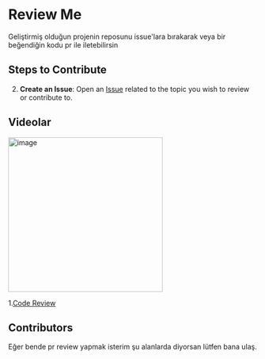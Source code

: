 # Review Me
Geliştirmiş olduğun projenin reposunu issue'lara bırakarak veya bir beğendiğin kodu pr ile iletebilirsin
## Steps to Contribute
2. **Create an Issue**: Open an [Issue](https://github.com/vb10/review-me/issues) related to the topic you wish to review or contribute to.

## Videolar

<img width="312" alt="image" src="https://github.com/user-attachments/assets/db35cc60-8dfc-4edf-b0f1-0d3a0ea88184">

1.[Code Review](https://youtube.com/playlist?list=PL1k5oWAuBhgXeDQAIEYrc4W3otrrL14im&si=hoIylKzTPhCZY4iX)

## Contributors

Eğer bende pr review yapmak isterim şu alanlarda diyorsan lütfen bana ulaş.
